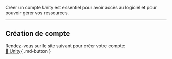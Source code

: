 

Créer un compte Unity est essentiel pour avoir accès au logiciel et pour pouvoir gérer vos ressources.   


***  


## Création de compte

Rendez-vous sur le site suivant pour créer votre compte:   
[📁 Unity](https://id.unity.com/en/account/new){ .md-button }   <br>